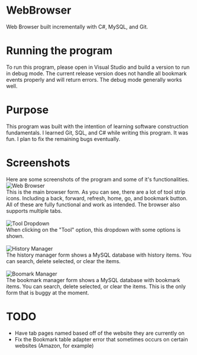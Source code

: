 # WebBrowser
Web Browser built incrementally with C#, MySQL, and Git.

# Running the program
To run this program, please open in Visual Studio and build a version to run in debug mode. The current release version
does not handle all bookmark events properly and will return errors. The debug mode generally works well.

# Purpose
This program was built with the intention of learning software construction fundamentals. I learned Git, SQL, and C# while writing this program. It was fun. I plan to fix the remaining bugs eventually.

# Screenshots
Here are some screenshots of the program and some of it's functionalities. 
![Web Browser](https://i.imgur.com/8fqJGIR.png)
<br/>
This is the main browser form. As you can see, there are a lot of tool strip icons. Including a back, forward, refresh, home, go, and bookmark button. All of these are fully functional and work as intended. The browser also supports multiple tabs.
<br/><br/>
![Tool Dropdown](https://i.imgur.com/ql0XhqZ.png)
<br/>
When clicking on the "Tool" option, this dropdown with some options is shown.
<br/><br/>
![History Manager](https://i.imgur.com/LDnJ4OI.png)
<br/>
The history manager form shows a MySQL database with history items. You can search, delete selected, or clear the items.
<br/><br/>
![Boomark Manager](https://i.imgur.com/Otm4wYM.png)
<br/>
The bookmark manager form shows a MySQL database with bookmark items. You can search, delete selected, or clear the items. This is the only form that is buggy at the moment.

# TODO
- Have tab pages named based off of the website they are currently on
- Fix the Bookmark table adapter error that sometimes occurs on certain websites (Amazon, for example)

